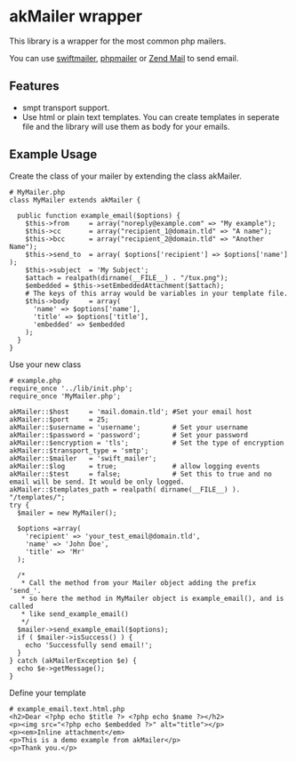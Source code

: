 # akMailer wrapper

This library is a wrapper for the most common php mailers.

You can use [swiftmailer](http://www.swiftmailer.org/), [phpmailer](http://http://phpmailer.worxware.com/) or [Zend Mail](http://framework.zend.com/manual/en/zend.mail.html) to send email.

## Features
* smpt transport support.
* Use html or plain text templates. You can create templates in seperate file and the library will use them as body for your emails.

## Example Usage
Create the class of your mailer by extending the class akMailer.

    # MyMailer.php
    class MyMailer extends akMailer {

      public function example_email($options) {
        $this->from     = array("noreply@example.com" => "My example");
        $this->cc       = array("recipient_1@domain.tld" => "A name");
        $this->bcc      = array("recipient_2@domain.tld" => "Another Name");
        $this->send_to  = array( $options['recipient'] => $options['name'] );
        $this->subject  = 'My Subject';
        $attach = realpath(dirname(__FILE__) . "/tux.png");
        $embedded = $this->setEmbeddedAttachment($attach);
        # The keys of this array would be variables in your template file.
        $this->body     = array(
          'name' => $options['name'],
          'title' => $options['title'],
          'embedded' => $embedded
        );
      }
    }

Use your new class
    
    # example.php
    require_once '../lib/init.php';
    require_once 'MyMailer.php';

    akMailer::$host     = 'mail.domain.tld'; #Set your email host
    akMailer::$port     = 25;
    akMailer::$username = 'username';        # Set your username
    akMailer::$password = 'password';        # Set your password
    akMailer::$encryption = 'tls';           # Set the type of encryption
    akMailer::$transport_type = 'smtp';
    akMailer::$mailer   = 'swift_mailer';
    akMailer::$log      = true;              # allow logging events
    akMailer::$test     = false;             # Set this to true and no email will be send. It would be only logged.
    akMailer::$templates_path = realpath( dirname(__FILE__) ). "/templates/";
    try {
      $mailer = new MyMailer();

      $options =array(
        'recipient' => 'your_test_email@domain.tld',
        'name' => 'John Doe',
        'title' => 'Mr'
      );

      /*
       * Call the method from your Mailer object adding the prefix 'send_'.
       * so here the method in MyMailer object is example_email(), and is called
       * like send_example_email()
       */
      $mailer->send_example_email($options);
      if ( $mailer->isSuccess() ) {
        echo 'Successfully send email!';
      }
    } catch (akMailerException $e) {
      echo $e->getMessage();
    }

Define your template
    
    # example_email.text.html.php
    <h2>Dear <?php echo $title ?> <?php echo $name ?></h2>
    <p><img src="<?php echo $embedded ?>" alt="title"></p>
    <p><em>Inline attachment</em>
    <p>This is a demo example from akMailer</p>
    <p>Thank you.</p>

